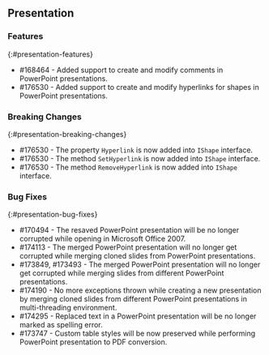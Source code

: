 ## Presentation

### Features
{:#presentation-features}
* \#168464 - Added support to create and modify comments in PowerPoint presentations.
* \#176530 - Added support to create and modify hyperlinks for shapes in PowerPoint presentations.

### Breaking Changes
{:#presentation-breaking-changes}
* \#176530 - The property `Hyperlink` is now added into `IShape` interface.
* \#176530 - The method `SetHyperlink` is now added into `IShape` interface.
* \#176530 - The method `RemoveHyperlink` is now added into `IShape` interface.

### Bug Fixes
{:#presentation-bug-fixes}

* \#170494 - The resaved PowerPoint presentation will be no longer corrupted while opening in Microsoft Office 2007.
* \#174113 - The merged PowerPoint presentation will no longer get corrupted while merging cloned slides from PowerPoint presentations.
* \#173849, \#173493 - The merged PowerPoint presentation will no longer get corrupted while merging slides from different PowerPoint presentations.
* \#174190 - No more exceptions thrown while creating a new presentation by merging cloned slides from different PowerPoint presentations in multi-threading environment.
* \#174295 - Replaced text in a PowerPoint presentation will be no longer marked as spelling error.
* \#173747 - Custom table styles will be now preserved while performing PowerPoint presentation to PDF conversion.
